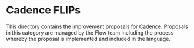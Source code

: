 # Cadence FLIPs

This directory contains the improvement proposals for Cadence.
Proposals in this category are managed by the Flow team including the process whereby the proposal is implemented and included in the language.
